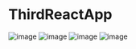 # ThirdReactApp

![image](https://user-images.githubusercontent.com/99486972/169686745-7913c1f0-3f7f-43a9-bcdd-1bfb60659bc7.png)
![image](https://user-images.githubusercontent.com/99486972/169686699-7805cc89-b2a4-47cf-a29b-fea9f9631212.png)
![image](https://user-images.githubusercontent.com/99486972/169686707-ae6fc0e4-f9cd-4996-9c3f-177d9be6d3ff.png)
![image](https://user-images.githubusercontent.com/99486972/169686711-efb5eafa-323d-4c15-bb8f-43e0d1b5e4ad.png)
